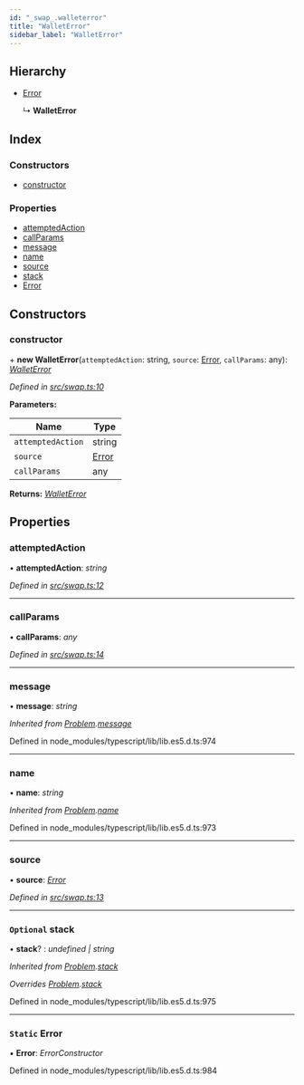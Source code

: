 ```yaml
---
id: "_swap_.walleterror"
title: "WalletError"
sidebar_label: "WalletError"
---
```


## Hierarchy

* [Error](_cnd_axios_rfc7807_middleware_.problem.md#static-error)

  ↳ **WalletError**

## Index

### Constructors

* [constructor](_swap_.walleterror.md#constructor)

### Properties

* [attemptedAction](_swap_.walleterror.md#attemptedaction)
* [callParams](_swap_.walleterror.md#callparams)
* [message](_swap_.walleterror.md#message)
* [name](_swap_.walleterror.md#name)
* [source](_swap_.walleterror.md#source)
* [stack](_swap_.walleterror.md#optional-stack)
* [Error](_swap_.walleterror.md#static-error)

## Constructors

###  constructor

\+ **new WalletError**(`attemptedAction`: string, `source`: [Error](_cnd_axios_rfc7807_middleware_.problem.md#static-error), `callParams`: any): *[WalletError](_swap_.walleterror.md)*

*Defined in [src/swap.ts:10](https://github.com/comit-network/comit-js-sdk/blob/cef77e4/src/swap.ts#L10)*

**Parameters:**

Name | Type |
------ | ------ |
`attemptedAction` | string |
`source` | [Error](_cnd_axios_rfc7807_middleware_.problem.md#static-error) |
`callParams` | any |

**Returns:** *[WalletError](_swap_.walleterror.md)*

## Properties

###  attemptedAction

• **attemptedAction**: *string*

*Defined in [src/swap.ts:12](https://github.com/comit-network/comit-js-sdk/blob/cef77e4/src/swap.ts#L12)*

___

###  callParams

• **callParams**: *any*

*Defined in [src/swap.ts:14](https://github.com/comit-network/comit-js-sdk/blob/cef77e4/src/swap.ts#L14)*

___

###  message

• **message**: *string*

*Inherited from [Problem](_cnd_axios_rfc7807_middleware_.problem.md).[message](_cnd_axios_rfc7807_middleware_.problem.md#message)*

Defined in node_modules/typescript/lib/lib.es5.d.ts:974

___

###  name

• **name**: *string*

*Inherited from [Problem](_cnd_axios_rfc7807_middleware_.problem.md).[name](_cnd_axios_rfc7807_middleware_.problem.md#name)*

Defined in node_modules/typescript/lib/lib.es5.d.ts:973

___

###  source

• **source**: *[Error](_cnd_axios_rfc7807_middleware_.problem.md#static-error)*

*Defined in [src/swap.ts:13](https://github.com/comit-network/comit-js-sdk/blob/cef77e4/src/swap.ts#L13)*

___

### `Optional` stack

• **stack**? : *undefined | string*

*Inherited from [Problem](_cnd_axios_rfc7807_middleware_.problem.md).[stack](_cnd_axios_rfc7807_middleware_.problem.md#optional-stack)*

*Overrides [Problem](_cnd_axios_rfc7807_middleware_.problem.md).[stack](_cnd_axios_rfc7807_middleware_.problem.md#optional-stack)*

Defined in node_modules/typescript/lib/lib.es5.d.ts:975

___

### `Static` Error

▪ **Error**: *ErrorConstructor*

Defined in node_modules/typescript/lib/lib.es5.d.ts:984
